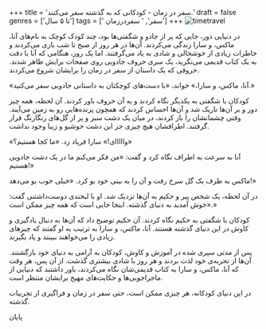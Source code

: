 +++
title = 'سفر در زمان - کودکانی که به گذشته سفر می‌کنند.'
draft = false
genres = ['تا ۵ سال']
tags = [' سفر', ' سفردرزمان']
+++
![timetravel](/62.TimeTravel.jpg)

در دنیایی دور، جایی که پر از جادو و شگفتی‌ها بود، چند کودک کوچک به نام‌های آنا، ماکس، و سارا زندگی می‌کردند. آن‌ها در هر روز از صبح تا شب بازی می‌کردند و خاطرات زیادی از خوشحالی و شادی به یاد می‌گرفتند. اما یک روز، هنگامی که آنا با دقت به یک کتاب قدیمی می‌نگرید، یک سری حروف جادویی روی صفحات برایش ظاهر شدند. حروفی که یک داستان از سفر در زمان را برایشان شروع می‌کردند.

«آنا، ماکس، و سارا،» خواند، «با دست‌های کوچکتان به داستانی جادویی سفر می‌کنید.»

کودکان با شگفتی به یکدیگر نگاه کردند و به آن حروف باور کردند. آن لحظه، همه چیز دور و بر آن‌ها تاریک شد و آن‌ها احساس کردند که همچون پرنده‌هایی رو به زمین می‌آیند. وقتی چشمانشان را باز کردند، در میان یک دشت سبز و پر از گل‌های رنگارنگ قرار گرفتند. اطرافشان هیچ چیزی جز این دشت خوشبو و زیبا وجود نداشت.

«وااااای!» سارا فریاد زد. «ما کجا هستیم؟»

آنا به سرعت به اطراف نگاه کرد و گفت: «من فکر می‌کنم ما در یک دشت جادویی هستیم!»

ماکس به طرف یک گل سرخ رفت و آن را به بینی خود بو کرد. «خیلی خوب بو می‌دهد!»

در آن لحظه، یک شخص پیر و حکیم به آن‌ها نزدیک شد. او با لبخندی دوست‌داشتنی گفت: «خوش آمدید به دنیای گذشته. اینجا جایی است که همه چیز ممکن است.»

کودکان با شگفتی به حکیم نگاه کردند. آن حکیم توضیح داد که آن‌ها به دنبال یادگیری و کاوش در این دنیای گذشته هستند. آنا، ماکس، و سارا به ترتیب به او گفتند که چیزهای زیادی را می‌خواهند ببینند و یاد بگیرند.

پس از مدتی سپری شده در آموزش و کاوش، کودکان به آرامی به دنیای خود بازگشتند. آن‌ها از تجربه‌ی خود لذت بردند و هر روز با شادی بیشتری گذشت. از آن پس، هر وقت که آنا، ماکس، و سارا به کتاب قدیمی‌شان نگاه می‌کردند، باور داشتند که دنیایی از ماجراجویی‌ها و حکایت‌های مهیج برایشان منتظر است.

در این دنیای کودکانه، هر چیزی ممکن است، حتی سفر در زمان و فراگیری از تجربیات گذشته.

پایان